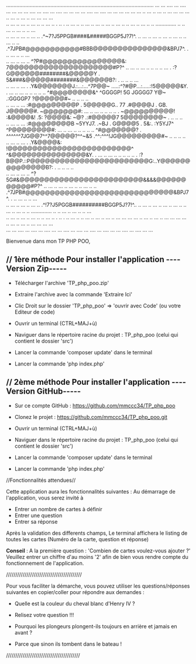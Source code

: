 ....................................................................................................
... ... .... ... .... ... ...  ... ... .... ... .... ... .... ... ...  ... ... .... ... .... ... ...
  ... ...  ... ...  ..  ...  ..  ...  ..  ... ...  ... ...  ..  ...  ..  ...  ..  ... ...  ... ...  
..  ...  ..  ...  ..  ...  ..  ..  ...  ..   .   ..   .   ..  ...  ..  ..  ...  ..  ...  ..  ...  ..
  ...  ..  ..  ...  ..  ...  ..  ..        ..............        ..  ..  ...  ..  ...  ..  ..  ...  
..  ...  ..  ...  ..  ...  ..     .^~7?J5PPGB####&#####BGGP5J?7!^.     ..  ...  ..  ...  ..  ...  ..
  ...  ..  ..  ...  ..  ..  .^7JPB#@@@@@@@@@@@#BBB@@@@@@@@@@@@@@@&BPJ7^.  .   ..  ...  ..  ..  ...  
..  ...  ..  ...  ..     ^?P#@@@@@@@@@@@@@@@@&:  7@@@@@@@@@@@@@@@@@@@@@#P?^     ..  ...  ..  ...  ..
  ..   ..  ..  ...  . :?G@@@@@@########&@@@@@Y . 5&###&@@@@@########&@@@@@@B?: .  ..   ..  ..  ...  
..  ...  ..  ...  . .Y&@@@@@@@J.:...:...^7P@@~   .....:^?#@P...:.....:!5@@@@@&Y. .  ...  ..  ...  ..
  ..   ..  ..   .. ^#@@@@@@@@&^  ^GGGGP!   5G   JGGGG7   Y@~ .:GGGGP7   ?@@@@@@#~ ..   ..  ..   ..  
..  ...  ..  ...  :#@@@@@@@@@P . 5@@@@@G.. 77  .#@@@@J . GB.  J@@@@@#.  ~@@@@@@@#:  ...  ..  ...  ..
  ..   ..  ..   . ~@@@@@@@@@@!  :&@@@@&!  .5:  ?@@@@&:  ~@? .:#@@@@@7   5@@@@@@@@~ .   ..  ..   ..  
..  ...  ..  ...  :#@@@@@@@@B   ~5YYJ7. .~BJ . G@@@@5 . 5&:. :Y5YJ7^  ^P@@@@@@@@#:  ...  ..  ...  ..
  ..   ..  ..   .. ^#@@@@@@@? . ^^^^^^7JG@@7^^7@@@@@?^^~&5  .^^:^^^!JG@@@@@@@@@#~ ..   ..  ..   ..  
..  ...  ..  ...  . .Y&@@@@&:  !@@@@@@@@@@@@@@@@@@@@@@@@@^  ^&@@@@@@@@@@@@@@@&Y. .  ...  ..  ...  ..
  ..   ..  ..   ..  . :?B@@P.::P@@@@@@@@@@@@@@@@@@@@@@@@G:..Y@@@@@@@@@@@@@@B?: .  ..   ..  ..   ..  
..  ...  ..  ...  ..     ^?5G#&@@@@@@@@@@@@@@@@@@@@@@@@@&&&&@@@@@@@@@@@#P?^     ..  ...  ..  ...  ..
  ...  ..  ..  ...  ..  ..  .^7JPB#@@@@@@@@@@@@@@@@@@@@@@@@@@@@@@&BPJ7^.  .   ..  ...  ..  ..  ...  
..  ...  ..  ...  ..  ...  ..     .^!7?J5PGGB##########BGGP5J?7!^..    ..  ...  ..  ...  ..  ...  ..
  ...  ..  ..  ...  ..  ...  ..  ..        ..............        ..  ..  ...  ..  ...  ..  ..  ...  
..  ...  ..  ...  ..  ...  ..  ..  ...  ..   .   ..   .   ..  ...  ..  ..  ...  ..  ...  ..  ...  ..
  ... ...  ... ...  ..  ...  ..  ...  ..  ... ...  ... ...  ..  ...  ..  ...  ..  ... ...  ... ...  
... ... .... ... .... ... .... ... ... .... ... .... ... .... ... .... ... ... .... ... .... ... ...


Bienvenue dans mon TP PHP POO,

// 1ère méthode Pour installer l'application ----Version Zip-----
-----------------------------------------------------------------

- Télécharger l'archive 'TP_php_poo.zip'
- Extraire l'archive avec la commande 'Extraire Ici'
- Clic Droit sur le dossier 'TP_php_poo' => 'ouvrir avec Code' (ou votre Editeur de code)

- Ouvrir un terminal (CTRL+MAJ+ù)
- Naviguer dans le répertoire racine du projet : TP_php_poo (celui qui contient le dossier 'src')
- Lancer la commande 'composer update' dans le terminal
- Lancer la commande 'php index.php'


// 2ème méthode Pour installer l'application ----Version GitHub-----
--------------------------------------------------------------------

- Sur ce compte GitHub : https://github.com/mmccc34/TP_php_poo

- Clonez le projet : https://github.com/mmccc34/TP_php_poo.git

- Ouvrir un terminal (CTRL+MAJ+ù)
- Naviguer dans le répertoire racine du projet : TP_php_poo (celui qui contient le dossier 'src')
- Lancer la commande 'composer update' dans le terminal
- Lancer la commande 'php index.php'



//Fonctionnalités attendues//

Cette application aura les fonctionnalités suivantes :
Au démarrage de l'application, vous serez invité à 
- Entrer un nombre de cartes à définir
- Entrer une question
- Entrer sa réponse

Après la validation des differents champs,
Le terminal affichera le listing de toutes les cartes (Numéro de la carte, question et réponse)

**Conseil** : 
A la première question : 'Combien de cartes voulez-vous ajouter ?'
Veuillez entrer un chiffre d'au moins '2' afin de bien vous rendre compte du fonctionnement de l'application.

/////////////////////////////////////////

Pour vous faciliter la démarche, vous pouvez utiliser les questions/réponses suivantes en copier/coller pour répondre aux demandes :

- Quelle est la couleur du cheval blanc d'Henry IV ?
- Relisez votre question !!!

- Pourquoi les plongeurs plongent-ils toujours en arrière et jamais en avant ?
- Parce que sinon ils tombent dans le bateau !

////////////////////////////////////////









